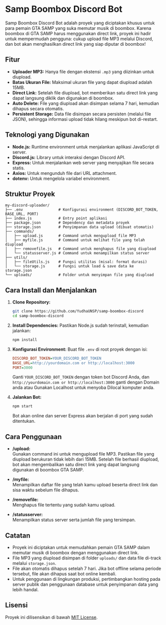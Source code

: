 # Samp Boombox Discord Bot

Samp Boombox Discord Bot adalah proyek yang diciptakan khusus untuk para pemain GTA SAMP yang suka memutar musik di boombox. Karena boombox di GTA SAMP harus menggunakan direct link, proyek ini hadir untuk mempermudah pengguna: cukup upload file MP3 melalui Discord, dan bot akan menghasilkan direct link yang siap diputar di boombox!

## Fitur

- **Uploader MP3:** Hanya file dengan ekstensi `.mp3` yang diizinkan untuk diupload.
- **Batas Ukuran File:** Maksimal ukuran file yang dapat diupload adalah 15MB.
- **Direct Link:** Setelah file diupload, bot memberikan satu direct link yang dapat langsung diklik dan digunakan di boombox.
- **Auto Delete:** File yang diupload akan disimpan selama 7 hari, kemudian dihapus secara otomatis.
- **Persistent Storage:** Data file disimpan secara persisten (melalui file JSON), sehingga informasi upload tidak hilang meskipun bot di-restart.

## Teknologi yang Digunakan

- **Node.js:** Runtime environment untuk menjalankan aplikasi JavaScript di server.
- **Discord.js:** Library untuk interaksi dengan Discord API.
- **Express:** Untuk menjalankan web server yang menyajikan file secara statis.
- **Axios:** Untuk mengunduh file dari URL attachment.
- **dotenv:** Untuk mengelola variabel environment.

## Struktur Proyek

```
my-discord-uploader/
├── .env                # Konfigurasi environment (DISCORD_BOT_TOKEN, BASE_URL, PORT)
├── index.js            # Entry point aplikasi
├── package.json        # Dependency dan metadata proyek
├── storage.json        # Penyimpanan data upload (dibuat otomatis)
├── commands/
│   ├── upload.js       # Command untuk mengupload file MP3
│   ├── myfile.js       # Command untuk melihat file yang telah diupload
│   ├── removefile.js   # Command untuk menghapus file yang diupload
│   └── statusserver.js # Command untuk menampilkan status server
├── utils/
│   ├── fileUtils.js    # Fungsi utilitas (misal: format durasi)
│   └── storage.js      # Fungsi untuk load & save data ke storage.json
└── uploads/            # Folder untuk menyimpan file yang diupload
```

## Cara Install dan Menjalankan

1. **Clone Repository:**
   ```bash
   git clone https://github.com/YudhaUNSP/samp-boombox-discord
   cd samp-boombox-discord
   ```

2. **Install Dependencies:**
   Pastikan Node.js sudah terinstall, kemudian jalankan:
   ```bash
   npm install
   ```

3. **Konfigurasi Environment:**
   Buat file `.env` di root proyek dengan isi:
   ```ini
   DISCORD_BOT_TOKEN=YOUR_DISCORD_BOT_TOKEN
   BASE_URL=http://yourdomain.com or http://localhost:3000
   PORT=3000
   ```
   Ganti `YOUR_DISCORD_BOT_TOKEN` dengan token bot Discord Anda, dan `http://yourdomain.com or http://localhost:3000` ganti dengan Domain anda atau Gunakan Localhost untuk menyoba Dilocal komputer anda.

4. **Jalankan Bot:**
   ```bash
   npm start
   ```
   Bot akan online dan server Express akan berjalan di port yang sudah ditentukan.

## Cara Penggunaan

- **/upload:**  
  Gunakan command ini untuk mengupload file MP3. Pastikan file yang diupload berukuran tidak lebih dari 15MB. Setelah file berhasil diupload, bot akan mengembalikan satu direct link yang dapat langsung digunakan di boombox GTA SAMP.

- **/myfile:**  
  Menampilkan daftar file yang telah kamu upload beserta direct link dan sisa waktu sebelum file dihapus.

- **/removefile:**  
  Menghapus file tertentu yang sudah kamu upload.

- **/statusserver:**  
  Menampilkan status server serta jumlah file yang tersimpan.

## Catatan

- Proyek ini diciptakan untuk memudahkan pemain GTA SAMP dalam memutar musik di boombox dengan menggunakan direct link.
- File MP3 yang diupload disimpan di folder `uploads/` dan data file di-track melalui `storage.json`.
- File akan otomatis dihapus setelah 7 hari. Jika bot offline selama periode tersebut, file akan dihapus saat bot online kembali.
- Untuk penggunaan di lingkungan produksi, pertimbangkan hosting pada server publik dan penggunaan database untuk penyimpanan data yang lebih handal.

## Lisensi

Proyek ini dilisensikan di bawah [MIT License](https://github.com/YudhaUNSP/samp-boombox-discord/blob/main/LICENSE).
